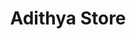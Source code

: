 ---
title: "Adithya Store"
url: /pathanamthitta/adithya-store-adoor-vandiperiyar-highway/
shop: Tiere
---